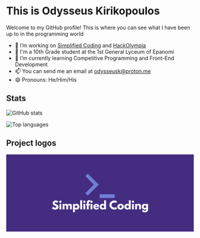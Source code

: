 # This is Odysseus Kirikopoulos

Welcome to my GitHub profile! This is where you can see what I have been up to in the programming world

- 🏢 I’m working on [Simplified Coding](https://github.com/simplified-coding) and [HackOlympia](https://github.com/hack-olympia)
- 🏫 I'm a 10th Grade student at the 1st General Lyceum of Epanomi
- 🌱 I’m currently learning Competitive Programming and Front-End Development
- 📫 You can send me an email at [odysseusk@proton.me](mailto:odysseusk@proton.me)
- 😄 Pronouns: He/Him/His

## Stats

![GitHub stats](https://github-readme-stats.vercel.app/api?username=odysseuskir&show_icons=true&theme=tokyonight&custom_title=Odysseus%27%20GitHub%20Stats&show=reviews,prs_merged&hide_border=true)

![Top languages](https://github-readme-stats.vercel.app/api/top-langs/?username=odysseuskir&theme=tokyonight&hide_border=true)

## Project logos

![Simplified Coding logo](https://raw.githubusercontent.com/odysseuskir/odysseuskir/main/Simplified%20Coding.png)
